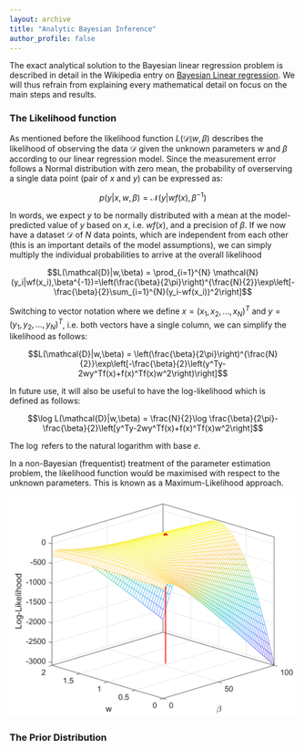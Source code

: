```yaml
---
layout: archive
title: "Analytic Bayesian Inference"
author_profile: false
---
```

The exact analytical solution to the Bayesian linear regression problem is described in detail in the Wikipedia entry on [Bayesian Linear regression](https://en.wikipedia.org/wiki/Bayesian_linear_regression). We will thus refrain from explaining every mathematical detail on focus on the main steps and results.

### The Likelihood function

As mentioned before the likelihood function $L(\mathcal{D}\|w,\beta)$ describes the likelihood of observing the data $\mathcal{D}$ given the unknown parameters $w$ and $\beta$ according to our linear regression model. Since the measurement error follows a Normal distribution with zero mean, the probability of overserving a single data point (pair of $x$ and $y$) can be expressed as:

$$p(y|x,w,\beta) = \mathcal{N}(y|wf(x),\beta^{-1})$$

In words, we expect $y$ to be normally distributed with a mean at the model-predicted value of $y$ based on $x$, i.e. $wf(x)$, and a precision of $\beta$. If we now have a dataset $\mathcal{D}$ of $N$ data points, which are independent from each other (this is an important details of the model assumptions), we can simply multiply the individual probabilities to arrive at the overall likelihood

$$L(\mathcal{D}|w,\beta) = \prod_{i=1}^{N} \mathcal{N}(y_i|wf(x_i),\beta^{-1})=\left(\frac{\beta}{2\pi}\right)^{\frac{N}{2}}\exp\left[-\frac{\beta}{2}\sum_{i=1}^{N}(y_i-wf(x_i))^2\right]$$

Switching to vector notation where we define $x=(x_1,x_2,...,x_N)^T$ and $y=(y_1,y_2,...,y_N)^T$, i.e. both vectors have a single column, we can simplify the likelihood as follows:

$$L(\mathcal{D}|w,\beta) = \left(\frac{\beta}{2\pi}\right)^{\frac{N}{2}}\exp\left[-\frac{\beta}{2}\left(y^Ty-2wy^Tf(x)+f(x)^Tf(x)w^2\right)\right]$$

In future use, it will also be useful to have the log-likelihood which is defined as follows:

$$\log L(\mathcal{D}|w,\beta) = \frac{N}{2}\log \frac{\beta}{2\pi}-\frac{\beta}{2}\left[y^Ty-2wy^Tf(x)+f(x)^Tf(x)w^2\right]$$

The $\log$ refers to the natural logarithm with base $e$.

In a non-Bayesian (frequentist) treatment of the parameter estimation problem, the likelihood function would be maximised with respect to the unknown parameters. This is known as a Maximum-Likelihood approach.

![](logL.png)

### The Prior Distribution




